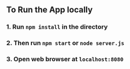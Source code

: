 ## To Run the App locally

### 1. Run `npm install` in the directory

### 2. Then run `npm start` or `node server.js`

### 3. Open web browser at `localhost:8080`
